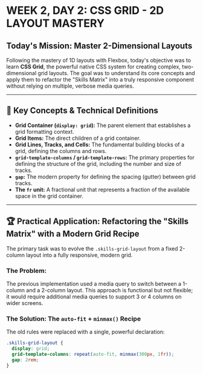 # WEEK 2, DAY 2: CSS GRID - 2D LAYOUT MASTERY

## Today's Mission: Master 2-Dimensional Layouts

Following the mastery of 1D layouts with Flexbox, today's objective was to learn **CSS Grid**, the powerful native CSS system for creating complex, two-dimensional grid layouts. The goal was to understand its core concepts and apply them to refactor the "Skills Matrix" into a truly responsive component without relying on multiple, verbose media queries.

---

## 🔑 Key Concepts & Technical Definitions

-   **Grid Container (`display: grid`):** The parent element that establishes a grid formatting context.
-   **Grid Items:** The direct children of a grid container.
-   **Grid Lines, Tracks, and Cells:** The fundamental building blocks of a grid, defining the columns and rows.
-   **`grid-template-columns` / `grid-template-rows`:** The primary properties for defining the structure of the grid, including the number and size of tracks.
-   **`gap`:** The modern property for defining the spacing (gutter) between grid tracks.
-   **The `fr` unit:** A fractional unit that represents a fraction of the available space in the grid container.

---

## 🏆 Practical Application: Refactoring the "Skills Matrix" with a Modern Grid Recipe

The primary task was to evolve the `.skills-grid-layout` from a fixed 2-column layout into a fully responsive, modern grid.

### The Problem:
The previous implementation used a media query to switch between a 1-column and a 2-column layout. This approach is functional but not flexible; it would require additional media queries to support 3 or 4 columns on wider screens.

### The Solution: The `auto-fit` + `minmax()` Recipe
The old rules were replaced with a single, powerful declaration:

```css
.skills-grid-layout {
  display: grid;
  grid-template-columns: repeat(auto-fit, minmax(300px, 1fr));
  gap: 2rem;
}
